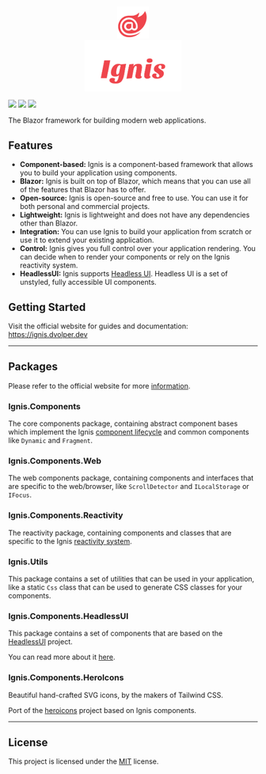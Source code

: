 <div align="center">
    <br/>
    <img width="64" alt="" src="website/Ignis.Website/wwwroot/images/logo.svg" />
    <br/>
    <img width="196" alt="" src="website/Ignis.Website/wwwroot/images/logo-text.svg" />
    <br/>
</div>

[![](https://img.shields.io/github/v/release/DavidVollmers/Ignis)](https://github.com/DavidVollmers/Ignis/releases)
[![](https://img.shields.io/codecov/c/github/DavidVollmers/Ignis)](https://app.codecov.io/gh/DavidVollmers/Ignis)
[![](https://img.shields.io/github/license/DavidVollmers/Ignis)](https://github.com/DavidVollmers/Ignis/blob/master/LICENSE.txt)

The Blazor framework for building modern web applications.

## Features

- **Component-based:** Ignis is a component-based framework that allows you to build your application using components.
- **Blazor:** Ignis is built on top of Blazor, which means that you can use all of the features that Blazor has to
  offer.
- **Open-source:** Ignis is open-source and free to use. You can use it for both personal and commercial projects.
- **Lightweight:** Ignis is lightweight and does not have any dependencies other than Blazor.
- **Integration:** You can use Ignis to build your application from scratch or use it to extend your existing
  application.
- **Control:** Ignis gives you full control over your application rendering. You can decide when to render your
  components or rely on the Ignis reactivity system.
- **HeadlessUI:** Ignis supports [Headless UI](https://headlessui.com). Headless UI is a set of unstyled, fully
  accessible UI components.

## Getting Started

Visit the official website for guides and documentation: https://ignis.dvolper.dev

---

## Packages

Please refer to the official website for more [information](https://ignis.dvolper.dev/docs/components/packages).

### Ignis.Components

The core components package, containing abstract component bases which implement the
Ignis [component lifecycle](https://ignis.dvolper.dev/docs/components/lifecycle) and common components like `Dynamic`
and `Fragment`.

### Ignis.Components.Web

The web components package, containing components and interfaces that are specific to the web/browser,
like `ScrollDetector` and `ILocalStorage` or `IFocus`.

### Ignis.Components.Reactivity

The reactivity package, containing components and classes that are specific to the Ignis [reactivity system](https://ignis.dvolper.dev/docs/components/reactivity).

### Ignis.Utils

This package contains a set of utilities that can be used in your application, like a static `Css` class that can be
used to generate CSS classes for your components.

### Ignis.Components.HeadlessUI

This package contains a set of components that are based on the [HeadlessUI](https://headlessui.com) project.

You can read more about it [here](https://ignis.dvolper.dev/docs/components/headlessUI).

### Ignis.Components.HeroIcons

Beautiful hand-crafted SVG icons, by the makers of Tailwind CSS.

Port of the [heroicons](https://heroicons.com) project based on Ignis components.

---

## License

This project is licensed under the [MIT](LICENSE.txt) license.
